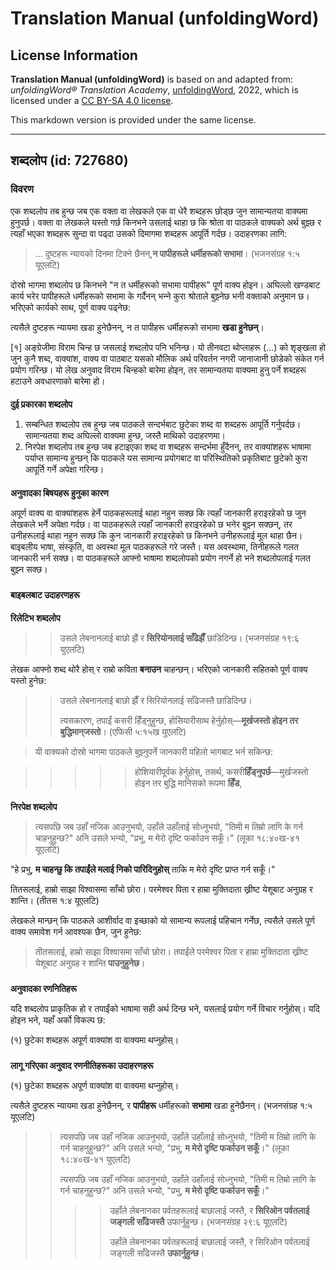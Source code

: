 # Translation Manual (unfoldingWord)

## License Information

**Translation Manual (unfoldingWord)** is based on and adapted from: _unfoldingWord® Translation Academy_, [unfoldingWord](https://unfoldingword.org/utw), 2022, which is licensed under a [CC BY-SA 4.0 license](https://creativecommons.org/licenses/by-sa/4.0/legalcode.en).

This markdown version is provided under the same license.



--------------------------------

## शब्दलोप (id: 727680)

### विवरण

एक शब्‍दलोप तब हुन्छ जब एक वक्ता वा लेखकले एक वा धेरै शब्दहरू छोड्छ जुन सामान्यतया वाक्यमा हुनुपर्छ। वक्ता वा लेखकले यस्तो गर्छ किनभने उसलाई थाहा छ कि श्रोता वा पाठकले वाक्यको अर्थ बुझ्छ र त्यहाँ भएका शब्दहरू सुन्दा वा पढ्दा उसको दिमागमा शब्दहरू आपूर्ति गर्दछ। उदाहरणका लागि:

> … दुष्‍टहरू न्‍यायको दिनमा टिक्‍ने छैनन्‌,**न पापीहरूले धर्मीहरूको सभामा**। (भजनसंग्रह १:५ यूएलटि)

दोस्रो भागमा शब्‍दलोप छ किनभने "न त धर्मीहरूको सभामा पापीहरू" पूर्ण वाक्य होइन। अघिल्लो खण्डबाट कार्य भरेर पापीहरूले धर्मीहरूको सभामा के गर्दैनन् भन्‍ने कुरा श्रोताले बुझ्‍नेछ भनी वक्ताको अनुमान छ। भरिएको कार्यको साथ, पूर्ण वाक्य पढ्नेछ:

त्यसैले दुष्टहरू न्यायमा खडा हुनेछैनन्, न त पापीहरू धर्मीहरूको सभामा **खडा हुनेछन्**।

\[१] अङ्ग्रेजीमा विराम चिन्ह छ जसलाई शब्दलोप पनि भनिन्छ। यो तीनवटा थोप्लाहरू (…) को शृङ्खला हो जुन कुनै शब्द, वाक्यांश, वाक्य वा पाठबाट यसको मौलिक अर्थ परिवर्तन नगरी जानाजानी छोडेको संकेत गर्न प्रयोग गरिन्छ। यो लेख अनुवाद विराम चिन्हको बारेमा होइन, तर सामान्यतया वाक्यमा हुनु पर्ने शब्दहरू हटाउने अवधारणाको बारेमा हो।

#### 

**दुई प्रकारका शब्‍दलोप**

1. सम्बन्धित शब्‍दलोप तब हुन्छ जब पाठकले सन्दर्भबाट छुटेका शब्द वा शब्दहरू आपूर्ति गर्नुपर्दछ। सामान्यतया शब्द अघिल्लो वाक्यमा हुन्छ, जस्तै माथिको उदाहरणमा।
2. निरपेक्ष शब्‍दलोप तब हुन्छ जब हटाइएका शब्द वा शब्दहरू सन्दर्भमा हुँदैनन्, तर वाक्यांशहरू भाषामा पर्याप्त सामान्य हुन्छन् कि पाठकले यस सामान्य प्रयोगबाट वा परिस्थितिको प्रकृतिबाट छुटेको कुरा आपूर्ति गर्ने अपेक्षा गरिन्छ।

#### 

**​अनुवादका बिषयहरू हुनुका कारण**

अपूर्ण वाक्य वा वाक्यांशहरू हेर्ने पाठकहरूलाई थाहा नहुन सक्छ कि त्यहाँ जानकारी हराइरहेको छ जुन लेखकले भर्ने अपेक्षा गर्दछ। वा पाठकहरूले त्यहाँ जानकारी हराइरहेको छ भनेर बुझ्‍न सक्छन्, तर उनीहरूलाई थाहा नहुन सक्छ कि कुन जानकारी हराइरहेको छ किनभने उनीहरूलाई मूल थाहा छैन। बाइबलीय भाषा, संस्कृति, वा अवस्था मूल पाठकहरूले गरे जस्तै। यस अवस्थामा, तिनीहरूले गलत जानकारी भर्न सक्छ। वा पाठकहरूले आफ्नो भाषामा शब्दलोपको प्रयोग नगर्ने हो भने शब्दलोपलाई गलत बुझ्‍न सक्छ।

### 

**बाइबलबाट उदाहरणहरू**

#### 

**रिलेटिभ शब्‍दलोप**

> > उसले लेबनानलाई बाछो झैं र **सिरियोनलाई साँढेझैँ** छाडिदिन्छ। (भजनसंग्रह १९:६ युएलटि)

लेखक आफ्नो शब्द थोरै होस् र राम्रो कविता **बनाउन** चाहन्छन्। भरिएको जानकारी सहितको पूर्ण वाक्य यस्तो हुनेछ:

> > उसले लेबनानलाई बाछो झैँ र सिरियोनलाई साँढेजस्तै छाडिदिन्छ।
> > 
> > त्यसकारण, तपाईं कसरी हिँड्नुहुन्छ, होसियारीसाथ हेर्नुहोस्—**मूर्खजस्तो होइन तर बुद्धिमान्‌जस्तो**। (एफिसी ५:१५ख युएलटि)

> यी वाक्यको दोस्रो भागमा पाठकले बुझ्नुपर्ने जानकारी पहिलो भागबाट भर्न सकिन्छ:

> > > > > होशियारीपूर्वक हेर्नुहोस्, तसर्थ, कसरी**हिँड्नुपर्छ**—मुर्खजस्तो होइन तर बुद्धि मानिसको रूपमा **हिँड**,

#### 

**निरपेक्ष शब्‍दलोप**

> त्यसपछि जब उहाँ नजिक आउनुभयो, उहाँले उहाँलाई सोध्नुभयो, "तिमी म तिम्रो लागि के गर्न चाहनुहुन्छ?" अनि उसले भन्यो, "प्रभु, म मेरो दृष्टि फर्काउन सकूँ।" (लूका १८:४०ख\-४१ यूएलटि)

"हे प्रभु, **म चाहन्छु कि तपाईंले मलाई निको पारिदिनुहोस्** ताकि म मेरो दृष्टि प्राप्त गर्न सकूँ।"

तितसलाई, हाम्रो साझा विश्‍वासमा साँचो छोरा। परमेश्‍वर पिता र हाम्रा मुक्तिदाता ख्रीष्ट येशूबाट अनुग्रह र शान्ति। (तीतस १:४ यूएलटि)

लेखकले मान्छन् कि पाठकले आशीर्वाद वा इच्छाको यो सामान्य रूपलाई पहिचान गर्नेछ, त्यसैले उसले पूर्ण वाक्य समावेश गर्न आवश्यक छैन, जुन हुनेछ:

> तीतसलाई, हाम्रो साझा विश्‍वासमा साँचो छोरा। तपाईंले परमेश्‍वर पिता र हाम्रा मुक्तिदाता ख्रीष्ट येशूबाट अनुग्रह र शान्ति **पाउनुहुनेछ**।

### 

**अनुवादका रणनितिहरू**

यदि शब्‍दलोप प्राकृतिक हो र तपाईंको भाषामा सही अर्थ दिन्छ भने, यसलाई प्रयोग गर्ने विचार गर्नुहोस्। यदि होइन भने, यहाँ अर्को विकल्प छ:

(१) छुटेका शब्दहरू अपूर्ण वाक्यांश वा वाक्यमा थप्‍नुहोस्।

### 

**​लागू गरिएका अनुवाद रणनीतिहरूका उदाहरणहरू**

(१) छुटेका शब्दहरू अपूर्ण वाक्यांश वा वाक्यमा थप्‍नुहोस्।

त्यसैले दुष्टहरू न्यायमा खडा हुनेछैनन्, र **पापीहरू** धर्मीहरूको **सभामा** खडा हुनेछैनन्। (भजनसंग्रह १:५ यूएलटि)

> > त्यसपछि जब उहाँ नजिक आउनुभयो, उहाँले उहाँलाई सोध्नुभयो, "तिमी म तिम्रो लागि के गर्न चाहनुहुन्छ?" अनि उसले भन्यो, "प्रभु, **म मेरो दृष्टि फर्काउन सकूँ**।" (लूका १८:४०ख\-४१ युएलटि)
> > 
> > त्यसपछि जब उहाँ नजिक आउनुभयो, उहाँले उहाँलाई सोध्नुभयो, "तिमी म तिम्रो लागि के गर्न चाहनुहुन्छ?" अनि उसले भन्यो, "प्रभु, **म मेरो दृष्टि फर्काउन सकूँ**।"
> > 
> > 
> > > > उहाँले लेबनानका पर्वतहरूलाई बाछालाई जस्तै, र **सिरिओन पर्वतलाई** **जङ्गली साँढेजस्तै** उफार्नुहुन्छ। (भजनसंग्रह २९:६ यूएलटि)
> > > > 
> > > > उहाँले लेबनानका पर्वतहरूलाई बाछालाई जस्तै, र सिरिओन पर्वतलाई जङ्गली साँढेजस्तै **उफार्नुहुन्छ**।


